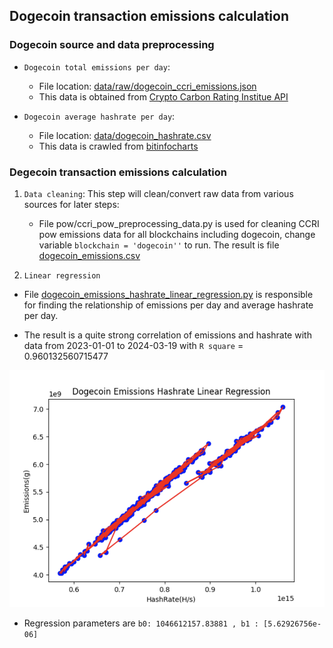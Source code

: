 ## Dogecoin transaction emissions calculation

### Dogecoin source and data preprocessing

- `Dogecoin total emissions per day`:
    + File location: [data/raw/dogecoin_ccri_emissions.json](data/raw/dogecoin_ccri_emissions.json)
    + This data is obtained from [Crypto Carbon Rating Institue API](https://docs.api.carbon-ratings.com/v2/#/)

- `Dogecoin average hashrate per day`:
    + File location: [data/dogecoin_hashrate.csv](data/dogecoin_emissions.csv)
    + This data is crawled from [bitinfocharts](https://bitinfocharts.com/comparison/hashrate-doge.html)

### Degecoin transaction emissions calculation

1. `Data cleaning`: This step will clean/convert raw data from various
   sources for later steps:
    - File pow/ccri_pow_preprocessing_data.py is used for cleaning CCRI pow emissions data for
      all blockchains including dogecoin, change variable `blockchain = 'dogecoin''` to run.
      The result is file [dogecoin_emissions.csv](data/dogecoin_emissions.csv)

2. `Linear regression`

- File [dogecoin_emissions_hashrate_linear_regression.py](dogecoin_emissions_hashrate_linear_regression.py) is responsible
  for finding the relationship of emissions per day and average hashrate per day.

- The result is a quite strong correlation of emissions and hashrate with data from
  2023-01-01 to 2024-03-19 with `R square` = 0.960132560715477

![Dogecoin Emissions Hashrate Linear Regression](img/dogecoin_emissions_hashrate_linear_regression.png)

- Regression parameters are `b0: 1046612157.83881 , b1 : [5.62926756e-06]`












